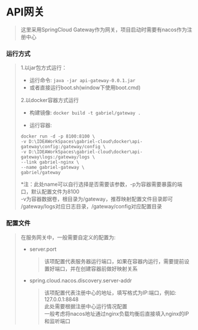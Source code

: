 # API网关

> 这里采用SpringCloud Gateway作为网关，项目启动时需要有nacos作为注册中心

### 运行方式

> 1.以jar包方式运行：
>
>   * 运行命令: `java -jar api-gateway-0.0.1.jar`
>   * 或者直接运行boot.sh(window下使用boot.cmd)
>
> 2.以docker容器方式运行
>
> * 构建镜像: `docker build -t gabriel/gateway .`
>
> * 运行容器: 
> ```shell
> docker run -d -p 8100:8100 \
> -v D:\IDEAWorkSpaces\gabriel-cloud\docker\api-gateway\config:/gateway/config \
> -v D:\IDEAWorkSpaces\gabriel-cloud\docker\api-gateway\logs:/gateway/logs \
> --link gabriel-nginx \
> --name gabriel-gateway \
> gabriel/gateway
> ```
>
> *注：此处name可以自行选择是否需要该参数，-p为容器需要暴露的端口，默认配置文件为8100  
> -v为容器数据卷，根目录为/gateway，推荐映射配置文件目录即可  
> /gateway/logs对应日志目录，/gateway/config对应配置目录
> 

### 配置文件

> 在服务网关中，一般需要自定义的配置为: 
> * server.port
>   > 该项配置代表服务器运行端口，如果在容器内运行，需要提前设置好端口，并在创建容器前做好映射关系
> * spring.cloud.nacos.discovery.server-addr
>   > 该项配置代表注册中心的地址，填写格式为IP:端口，例如: 127.0.0.1:8848  
      此处需要根据注册中心运行情况配置  
      一般考虑将nacos地址通过nginx负载均衡后直接填入nginx的IP和监听端口